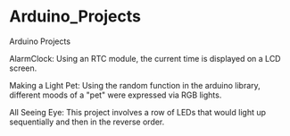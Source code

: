 # Arduino_Projects

Arduino Projects

AlarmClock:
Using an RTC module, the current time is displayed on a LCD screen.

Making a Light Pet:
Using the random function in the arduino library, different moods of a "pet" were expressed via RGB lights.

All Seeing Eye:
This project involves a row of LEDs that would light up sequentially and then in the reverse order.